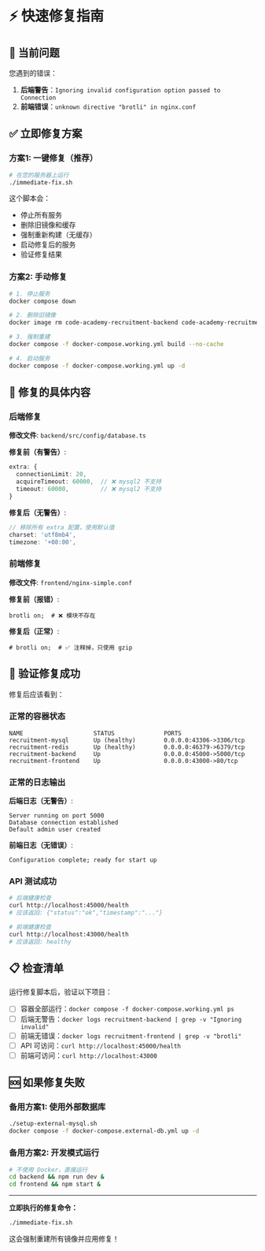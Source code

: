 # ⚡ 快速修复指南

## 🚨 当前问题

您遇到的错误：

1. **后端警告**：`Ignoring invalid configuration option passed to Connection`
2. **前端错误**：`unknown directive "brotli" in nginx.conf`

## ✅ 立即修复方案

### 方案1: 一键修复（推荐）

```bash
# 在您的服务器上运行
./immediate-fix.sh
```

这个脚本会：
- 停止所有服务
- 删除旧镜像和缓存
- 强制重新构建（无缓存）
- 启动修复后的服务
- 验证修复结果

### 方案2: 手动修复

```bash
# 1. 停止服务
docker compose down

# 2. 删除旧镜像
docker image rm code-academy-recruitment-backend code-academy-recruitment-frontend

# 3. 强制重建
docker compose -f docker-compose.working.yml build --no-cache

# 4. 启动服务
docker compose -f docker-compose.working.yml up -d
```

## 🔧 修复的具体内容

### 后端修复

**修改文件**: `backend/src/config/database.ts`

**修复前（有警告）**:
```typescript
extra: {
  connectionLimit: 20,
  acquireTimeout: 60000,  // ❌ mysql2 不支持
  timeout: 60000,         // ❌ mysql2 不支持
}
```

**修复后（无警告）**:
```typescript
// 移除所有 extra 配置，使用默认值
charset: 'utf8mb4',
timezone: '+08:00',
```

### 前端修复

**修改文件**: `frontend/nginx-simple.conf`

**修复前（报错）**:
```nginx
brotli on;  # ❌ 模块不存在
```

**修复后（正常）**:
```nginx
# brotli on;  # ✅ 注释掉，只使用 gzip
```

## 🎯 验证修复成功

修复后应该看到：

### 正常的容器状态
```
NAME                    STATUS              PORTS
recruitment-mysql       Up (healthy)        0.0.0.0:43306->3306/tcp
recruitment-redis       Up (healthy)        0.0.0.0:46379->6379/tcp
recruitment-backend     Up                  0.0.0.0:45000->5000/tcp
recruitment-frontend    Up                  0.0.0.0:43000->80/tcp
```

### 正常的日志输出

**后端日志（无警告）**:
```
Server running on port 5000
Database connection established
Default admin user created
```

**前端日志（无错误）**:
```
Configuration complete; ready for start up
```

### API 测试成功
```bash
# 后端健康检查
curl http://localhost:45000/health
# 应该返回: {"status":"ok","timestamp":"..."}

# 前端健康检查
curl http://localhost:43000/health
# 应该返回: healthy
```

## 📋 检查清单

运行修复脚本后，验证以下项目：

- [ ] 容器全部运行：`docker compose -f docker-compose.working.yml ps`
- [ ] 后端无警告：`docker logs recruitment-backend | grep -v "Ignoring invalid"`
- [ ] 前端无错误：`docker logs recruitment-frontend | grep -v "brotli"`
- [ ] API 可访问：`curl http://localhost:45000/health`
- [ ] 前端可访问：`curl http://localhost:43000`

## 🆘 如果修复失败

### 备用方案1: 使用外部数据库
```bash
./setup-external-mysql.sh
docker compose -f docker-compose.external-db.yml up -d
```

### 备用方案2: 开发模式运行
```bash
# 不使用 Docker，直接运行
cd backend && npm run dev &
cd frontend && npm start &
```

---

**立即执行的修复命令：**
```bash
./immediate-fix.sh
```

这会强制重建所有镜像并应用修复！